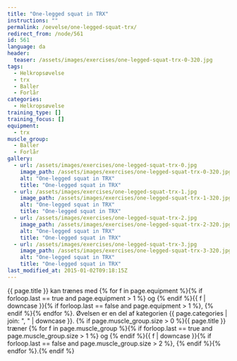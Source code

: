 ```yaml
---
title: "One-legged squat in TRX"
instructions: ""
permalink: /oevelse/one-legged-squat-trx/
redirect_from: /node/561
id: 561
language: da
header:
  teaser: /assets/images/exercises/one-legged-squat-trx-0-320.jpg
tags:
  - Helkropsøvelse
  - trx
  - Baller
  - Forlår
categories:
  - Helkropsøvelse
training_type: []
training_focus: []
equipment:
  - trx
muscle_group:
  - Baller
  - Forlår
gallery:
  - url: /assets/images/exercises/one-legged-squat-trx-0.jpg
    image_path: /assets/images/exercises/one-legged-squat-trx-0-320.jpg
    alt: "One-legged squat in TRX"
    title: "One-legged squat in TRX"
  - url: /assets/images/exercises/one-legged-squat-trx-1.jpg
    image_path: /assets/images/exercises/one-legged-squat-trx-1-320.jpg
    alt: "One-legged squat in TRX"
    title: "One-legged squat in TRX"
  - url: /assets/images/exercises/one-legged-squat-trx-2.jpg
    image_path: /assets/images/exercises/one-legged-squat-trx-2-320.jpg
    alt: "One-legged squat in TRX"
    title: "One-legged squat in TRX"
  - url: /assets/images/exercises/one-legged-squat-trx-3.jpg
    image_path: /assets/images/exercises/one-legged-squat-trx-3-320.jpg
    alt: "One-legged squat in TRX"
    title: "One-legged squat in TRX"
last_modified_at: 2015-01-02T09:18:15Z
---
```


{{ page.title }} kan trænes med {% for f in page.equipment %}{% if forloop.last == true and page.equipment > 1 %} og {% endif %}{{ f | downcase  }}{% if forloop.last == false and page.equipment > 1 %}, {% endif %}{% endfor %}. Øvelsen er en del af kategorien {{ page.categories | join: ", " | downcase }}. {% if page.muscle_group.size > 0 %}{{ page.title }} træner {% for f in page.muscle_group %}{% if forloop.last == true and page.muscle_group.size > 1 %} og {% endif %}{{ f | downcase }}{% if forloop.last == false and page.muscle_group.size > 2 %}, {% endif %}{% endfor %}.{% endif %}
